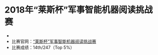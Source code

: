 # 2018年“莱斯杯”军事智能机器阅读挑战赛
- 
- 比赛官网：[“莱斯杯”军事智能机器阅读挑战赛](http://47.96.153.138/index.html)
- 比赛成绩：14th/247（Top 5%）
